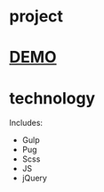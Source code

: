 # project
# [DEMO](https://anastasiia-emets.github.io/project/dist/index.html)
# technology
Includes:
- Gulp
- Pug
- Scss
- JS
- jQuery
